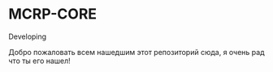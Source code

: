 # MCRP-CORE
Developing

Добро пожаловать всем нашедшим этот репозиторий сюда, я очень рад что 
ты его нашел!
